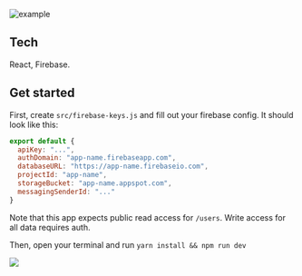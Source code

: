 ![example](http://share.ahrengot.com/uesm0SHX2/Screen-Shot-2017-04-13-22-23-05.jpg)

## Tech
React, Firebase.

## Get started
First, create `src/firebase-keys.js` and fill out your firebase config. It should look like this:

```JavaScript
export default {
  apiKey: "...",
  authDomain: "app-name.firebaseapp.com",
  databaseURL: "https://app-name.firebaseio.com",
  projectId: "app-name",
  storageBucket: "app-name.appspot.com",
  messagingSenderId: "..."
}
```

Note that this app expects public read access for `/users`. Write access for all data requires auth.

Then, open your terminal and run `yarn install && npm run dev`

![](http://www.reactiongifs.com/r/ahwg.gif)
